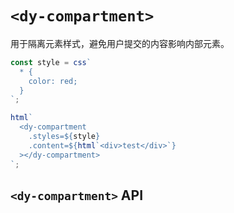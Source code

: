 # `<dy-compartment>`

用于隔离元素样式，避免用户提交的内容影响内部元素。

```ts
const style = css`
  * {
    color: red;
  }
`;

html`
  <dy-compartment
    .styles=${style}
    .content=${html`<div>test</div>`}
  ></dy-compartment>
`;
```

## `<dy-compartment>` API

<gbp-api src="/src/elements/compartment.ts"></gbp-api>